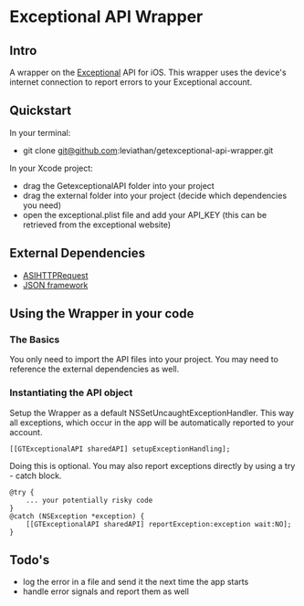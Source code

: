 # Exceptional API Wrapper

## Intro

A wrapper on the [Exceptional](http://getexceptional.com) API for iOS. This wrapper uses the
device's internet connection to report errors to your Exceptional account.

## Quickstart

In your terminal:

- git clone git@github.com:leviathan/getexceptional-api-wrapper.git

In your Xcode project:

- drag the GetexceptionalAPI folder into your project
- drag the external folder into your project (decide which dependencies you need)
- open the exceptional.plist file and add your API_KEY (this can be retrieved from the exceptional website)

## External Dependencies

- [ASIHTTPRequest](http://allseeing-i.com/ASIHTTPRequest)
- [JSON framework](https://github.com/stig/json-framework)

## Using the Wrapper in your code

### The Basics

You only need to import the API files into your project. You may need to reference the external
dependencies as well. 

### Instantiating the API object

Setup the Wrapper as a default NSSetUncaughtExceptionHandler. This way all exceptions, which occur
in the app will be automatically reported to your account.

    [[GTExceptionalAPI sharedAPI] setupExceptionHandling];

Doing this is optional. You may also report exceptions directly by using a try - catch block.

    @try {
        ... your potentially risky code
    }
    @catch (NSException *exception) {
        [[GTExceptionalAPI sharedAPI] reportException:exception wait:NO];
    }


## Todo's

- log the error in a file and send it the next time the app starts
- handle error signals and report them as well